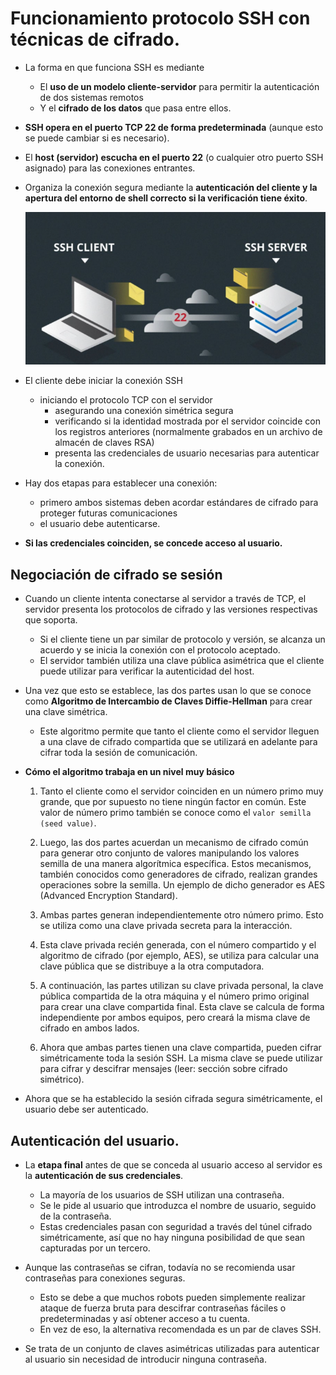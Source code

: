 # Funcionamiento protocolo SSH con técnicas de cifrado.
- La forma en que funciona SSH es mediante 
    - El **uso de un modelo cliente-servidor** para permitir la autenticación de dos sistemas remotos 
    - Y el **cifrado de los datos** que pasa entre ellos.

- **SSH opera en el puerto TCP 22 de forma predeterminada** (aunque esto se puede cambiar si es necesario). 
- El **host (servidor) escucha en el puerto 22** (o cualquier otro puerto SSH asignado) para las conexiones entrantes. 
- Organiza la conexión segura mediante la **autenticación del cliente y la apertura del entorno de shell correcto si la verificación tiene éxito**.

    ![SSH](img/ssh.png)

- El cliente debe iniciar la conexión SSH 
    - iniciando el protocolo TCP con el servidor
        - asegurando una conexión simétrica segura
        - verificando si la identidad mostrada por el servidor coincide con los registros anteriores (normalmente grabados en un archivo de almacén de claves RSA) 
        - presenta las credenciales de usuario necesarias para autenticar la conexión.

- Hay dos etapas para establecer una conexión: 
    - primero ambos sistemas deben acordar estándares de cifrado para proteger futuras comunicaciones
    - el usuario debe autenticarse.
- **Si las credenciales coinciden, se concede acceso al usuario.**

## Negociación de cifrado se sesión

- Cuando un cliente intenta conectarse al servidor a través de TCP, el servidor presenta los protocolos de cifrado y las versiones respectivas que soporta. 
    - Si el cliente tiene un par similar de protocolo y versión, se alcanza un acuerdo y se inicia la conexión con el protocolo aceptado. 
    - El servidor también utiliza una clave pública asimétrica que el cliente puede utilizar para verificar la autenticidad del host.

- Una vez que esto se establece, las dos partes usan lo que se conoce como **Algoritmo de Intercambio de Claves Diffie-Hellman** para crear una clave simétrica. 
    - Este algoritmo permite que tanto el cliente como el servidor lleguen a una clave de cifrado compartida que se utilizará en adelante para cifrar toda la sesión de comunicación.

- **Cómo el algoritmo trabaja en un nivel muy básico**

    1. Tanto el cliente como el servidor coinciden en un número primo muy grande, que por supuesto no tiene ningún factor en común. Este valor de número primo también se conoce como el `valor semilla (seed value)`.

    2. Luego, las dos partes acuerdan un mecanismo de cifrado común para generar otro conjunto de valores manipulando los valores semilla de una manera algorítmica específica. Estos mecanismos, también conocidos como generadores de cifrado, realizan grandes operaciones sobre la semilla. Un ejemplo de dicho generador es AES (Advanced Encryption Standard).

    3. Ambas partes generan independientemente otro número primo. Esto se utiliza como una clave privada secreta para la interacción.

    4. Esta clave privada recién generada, con el número compartido y el algoritmo de cifrado (por ejemplo, AES), se utiliza para calcular una clave pública que se distribuye a la otra computadora.

    5. A continuación, las partes utilizan su clave privada personal, la clave pública compartida de la otra máquina y el número primo original para crear una clave compartida final. Esta clave se calcula de forma independiente por ambos equipos, pero creará la misma clave de cifrado en ambos lados.

    6. Ahora que ambas partes tienen una clave compartida, pueden cifrar simétricamente toda la sesión SSH. La misma clave se puede utilizar para cifrar y descifrar mensajes (leer: sección sobre cifrado simétrico).

- Ahora que se ha establecido la sesión cifrada segura simétricamente, el usuario debe ser autenticado.

## Autenticación del usuario.

- La **etapa final** antes de que se conceda al usuario acceso al servidor es la **autenticación de sus credenciales**. 
    - La mayoría de los usuarios de SSH utilizan una contraseña. 
    - Se le pide al usuario que introduzca el nombre de usuario, seguido de la contraseña. 
    - Estas credenciales pasan con seguridad a través del túnel cifrado simétricamente, así que no hay ninguna posibilidad de que sean capturadas por un tercero.

- Aunque las contraseñas se cifran, todavía no se recomienda usar contraseñas para conexiones seguras. 
    - Esto se debe a que muchos robots pueden simplemente realizar ataque de fuerza bruta para descifrar contraseñas fáciles o predeterminadas y así obtener acceso a tu cuenta. 
    - En vez de eso, la alternativa recomendada es un par de claves SSH.

- Se trata de un conjunto de claves asimétricas utilizadas para autenticar al usuario sin necesidad de introducir ninguna contraseña.